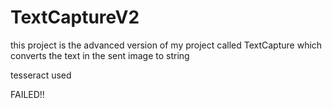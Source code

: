 # TextCaptureV2
this project is the advanced version of my project called TextCapture which converts the text in the sent image to string

tesseract used

FAILED!!
